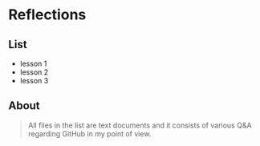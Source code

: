 # Reflections

## List
- lesson 1
- lesson 2
- lesson 3

## About
> All files in the list are text documents and it consists of various Q&A regarding GitHub in my point of view.

